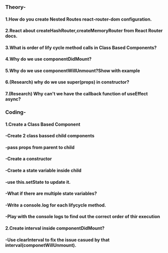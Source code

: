 ### Theory-  
#### 1.How do you create Nested Routes react-router-dom configuration.
#### 2.React about createHashRouter,createMemoryRouter from React Router docs.
#### 3.What is order of lify cycle method calls in Class Based Components? 
#### 4.Why do we use componentDidMount? 
#### 5.Why do we use componentWillUnmount?Show with example
#### 6.(Research) why do we use super(props) in constructor?
#### 7.(Research) Why can't we have the callback function of useEffect async? 

### Coding- 
#### 1.Create a Class Based Component 
####  -Create 2 class bassed child components
####  -pass props from parent to child 
####  -Create a constructor 
####  -Craete a state variable inside child 
####   -use this.setState to update it. 
####   -What if there are multiple state variables? 
####   -Write a console.log for each lifycycle method. 
####   -Play with the console logs to find out the correct order of thir execution 
#### 2.Create interval inside componentDidMount? 
####   -Use clearInterval to fix the issue casued by that interval(componetWillUnmount).

